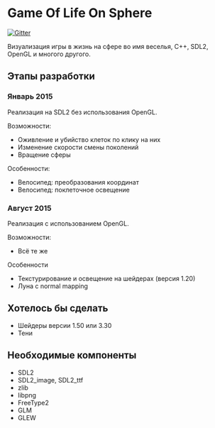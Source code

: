 # Game Of Life On Sphere

[![Gitter](https://badges.gitter.im/Join%20Chat.svg)](https://gitter.im/pinecrew/golos?utm_source=badge&utm_medium=badge&utm_campaign=pr-badge&utm_content=badge)

Визуализация игры в жизнь на сфере во имя веселья, C++, SDL2, OpenGL и многого другого.

## Этапы разработки

### Январь 2015

Реализация на SDL2 без использования OpenGL.

Возможности:

 * Оживление и убийство клеток по клику на них
 * Изменение скорости смены поколений
 * Вращение сферы

Особенности:

 * Велосипед: преобразования координат
 * Велосипед: поклеточное освещение

### Август 2015

Реализация с использованием OpenGL.

Возможности:

 * Всё те же

Особенности

 * Текстурирование и освещение на шейдерах (версия 1.20)
 * Луна с normal mapping

## Хотелось бы сделать

 * Шейдеры версии 1.50 или 3.30
 * Тени

## Необходимые компоненты
 * SDL2
 * SDL2_image, SDL2_ttf
  * zlib
  * libpng
  * FreeType2
 * GLM
 * GLEW